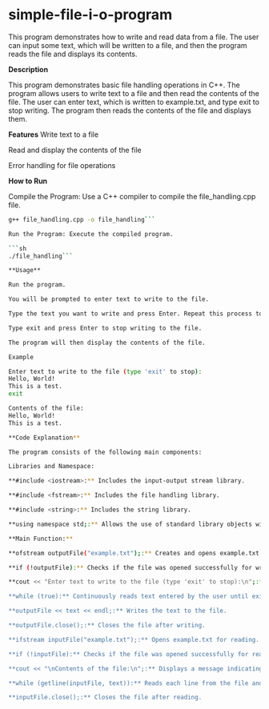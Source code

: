 # simple-file-i-o-program
This program demonstrates how to write and read data from a file. The user can input some text, which will be written to a file, and then the program reads the file and displays its contents.

**Description**

This program demonstrates basic file handling operations in C++. The program allows users to write text to a file and then read the contents of the file. The user can enter text, which is written to example.txt, and type exit to stop writing. The program then reads the contents of the file and displays them.

**Features**
Write text to a file

Read and display the contents of the file

Error handling for file operations

**How to Run**

Compile the Program: Use a C++ compiler to compile the file_handling.cpp file.

```sh
g++ file_handling.cpp -o file_handling```

Run the Program: Execute the compiled program.

```sh
./file_handling```

**Usage**

Run the program.

You will be prompted to enter text to write to the file.

Type the text you want to write and press Enter. Repeat this process to write multiple lines.

Type exit and press Enter to stop writing to the file.

The program will then display the contents of the file.

Example

Enter text to write to the file (type 'exit' to stop):
Hello, World!
This is a test.
exit

Contents of the file:
Hello, World!
This is a test.

**Code Explanation**

The program consists of the following main components:

Libraries and Namespace:

**#include <iostream>:** Includes the input-output stream library.

**#include <fstream>:** Includes the file handling library.

**#include <string>:** Includes the string library.

**using namespace std;:** Allows the use of standard library objects without prefixing them with std::.

**Main Function:**

**ofstream outputFile("example.txt");:** Creates and opens example.txt for writing.

**if (!outputFile):** Checks if the file was opened successfully for writing. If not, displays an error message and exits.

**cout << "Enter text to write to the file (type 'exit' to stop):\n";:** Prompts the user to enter text.

**while (true):** Continuously reads text entered by the user until exit is typed.

**outputFile << text << endl;:** Writes the text to the file.

**outputFile.close();:** Closes the file after writing.

**ifstream inputFile("example.txt");:** Opens example.txt for reading.

**if (!inputFile):** Checks if the file was opened successfully for reading. If not, displays an error message and exits.

**cout << "\nContents of the file:\n";:** Displays a message indicating that the contents of the file will be shown.

**while (getline(inputFile, text)):** Reads each line from the file and displays it.

**inputFile.close();:** Closes the file after reading.
